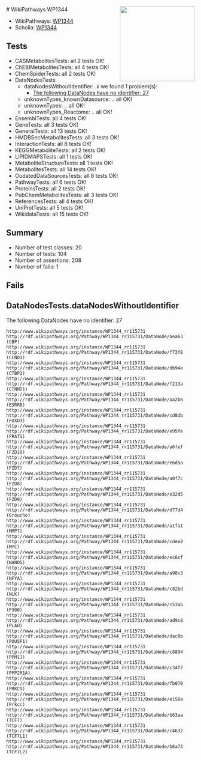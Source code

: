 <img style="float: right; width: 200px" src="https://upload.wikimedia.org/wikipedia/commons/thumb/8/83/Wplogo_with_text_500.png/640px-Wplogo_with_text_500.png" />
# WikiPathways WP1344

* WikiPathways: [WP1344](https://new.wikipathways.org/pathways/WP1344)
* Scholia: [WP1344](https://scholia.toolforge.org/wikipathways/WP1344)
## Tests
* CASMetabolitesTests: all 2 tests OK!
* ChEBIMetabolitesTests: all 4 tests OK!
* ChemSpiderTests: all 2 tests OK!
* DataNodesTests
    * dataNodesWithoutIdentifier: .x we found 1 problem(s):
        * [The following DataNodes have no identifier: 27](#8792c4b6)
    * unknownTypes_knownDatasource: .. all OK!
    * unknownTypes: .. all OK!
    * unknownTypes_Reactome: .. all OK!
* EnsemblTests: all 4 tests OK!
* GeneTests: all 3 tests OK!
* GeneralTests: all 13 tests OK!
* HMDBSecMetabolitesTests: all 3 tests OK!
* InteractionTests: all 8 tests OK!
* KEGGMetaboliteTests: all 2 tests OK!
* LIPIDMAPSTests: all 1 tests OK!
* MetaboliteStructureTests: all 1 tests OK!
* MetabolitesTests: all 14 tests OK!
* OudatedDataSourcesTests: all 8 tests OK!
* PathwayTests: all 6 tests OK!
* ProteinsTests: all 2 tests OK!
* PubChemMetabolitesTests: all 3 tests OK!
* ReferencesTests: all 4 tests OK!
* UniProtTests: all 5 tests OK!
* WikidataTests: all 15 tests OK!


## Summary

* Number of test classes: 20
* Number of tests: 104
* Number of assertions: 208
* Number of fails: 1

## Fails

<a name="8792c4b6" />

## DataNodesTests.dataNodesWithoutIdentifier

The following DataNodes have no identifier: 27
```
http://www.wikipathways.org/instance/WP1344_rr115731 http://rdf.wikipathways.org/Pathway/WP1344_rr115731/DataNode/aea63 (CBP)
http://www.wikipathways.org/instance/WP1344_rr115731 http://rdf.wikipathways.org/Pathway/WP1344_rr115731/DataNode/f73f8 (CCND3)
http://www.wikipathways.org/instance/WP1344_rr115731 http://rdf.wikipathways.org/Pathway/WP1344_rr115731/DataNode/db94e (CTBP2)
http://www.wikipathways.org/instance/WP1344_rr115731 http://rdf.wikipathways.org/Pathway/WP1344_rr115731/DataNode/f213a (CTNND1)
http://www.wikipathways.org/instance/WP1344_rr115731 http://rdf.wikipathways.org/Pathway/WP1344_rr115731/DataNode/aa2b8 (ESRRB)
http://www.wikipathways.org/instance/WP1344_rr115731 http://rdf.wikipathways.org/Pathway/WP1344_rr115731/DataNode/cd8db (FOXD3)
http://www.wikipathways.org/instance/WP1344_rr115731 http://rdf.wikipathways.org/Pathway/WP1344_rr115731/DataNode/e95fe (FRAT1)
http://www.wikipathways.org/instance/WP1344_rr115731 http://rdf.wikipathways.org/Pathway/WP1344_rr115731/DataNode/a6fef (FZD10)
http://www.wikipathways.org/instance/WP1344_rr115731 http://rdf.wikipathways.org/Pathway/WP1344_rr115731/DataNode/e6d5a (FZD7)
http://www.wikipathways.org/instance/WP1344_rr115731 http://rdf.wikipathways.org/Pathway/WP1344_rr115731/DataNode/a0f7c (FZD8)
http://www.wikipathways.org/instance/WP1344_rr115731 http://rdf.wikipathways.org/Pathway/WP1344_rr115731/DataNode/e32d5 (FZD9)
http://www.wikipathways.org/instance/WP1344_rr115731 http://rdf.wikipathways.org/Pathway/WP1344_rr115731/DataNode/d77d4 (Groucho)
http://www.wikipathways.org/instance/WP1344_rr115731 http://rdf.wikipathways.org/Pathway/WP1344_rr115731/DataNode/a1fa1 (MMP7)
http://www.wikipathways.org/instance/WP1344_rr115731 http://rdf.wikipathways.org/Pathway/WP1344_rr115731/DataNode/cdee2 (MYC)
http://www.wikipathways.org/instance/WP1344_rr115731 http://rdf.wikipathways.org/Pathway/WP1344_rr115731/DataNode/ec6cf (NANOG)
http://www.wikipathways.org/instance/WP1344_rr115731 http://rdf.wikipathways.org/Pathway/WP1344_rr115731/DataNode/a98c3 (NFYA)
http://www.wikipathways.org/instance/WP1344_rr115731 http://rdf.wikipathways.org/Pathway/WP1344_rr115731/DataNode/c82bd (NLK)
http://www.wikipathways.org/instance/WP1344_rr115731 http://rdf.wikipathways.org/Pathway/WP1344_rr115731/DataNode/c53ab (P300)
http://www.wikipathways.org/instance/WP1344_rr115731 http://rdf.wikipathways.org/Pathway/WP1344_rr115731/DataNode/ad9c8 (PLAU)
http://www.wikipathways.org/instance/WP1344_rr115731 http://rdf.wikipathways.org/Pathway/WP1344_rr115731/DataNode/dac8b (POU5F1)
http://www.wikipathways.org/instance/WP1344_rr115731 http://rdf.wikipathways.org/Pathway/WP1344_rr115731/DataNode/c8894 (PPM1J)
http://www.wikipathways.org/instance/WP1344_rr115731 http://rdf.wikipathways.org/Pathway/WP1344_rr115731/DataNode/c34f7 (PPP2R1A)
http://www.wikipathways.org/instance/WP1344_rr115731 http://rdf.wikipathways.org/Pathway/WP1344_rr115731/DataNode/fb070 (PRKCD)
http://www.wikipathways.org/instance/WP1344_rr115731 http://rdf.wikipathways.org/Pathway/WP1344_rr115731/DataNode/e158a (Prkcc)
http://www.wikipathways.org/instance/WP1344_rr115731 http://rdf.wikipathways.org/Pathway/WP1344_rr115731/DataNode/b63aa (TCF7)
http://www.wikipathways.org/instance/WP1344_rr115731 http://rdf.wikipathways.org/Pathway/WP1344_rr115731/DataNode/c4632 (TCF7L1)
http://www.wikipathways.org/instance/WP1344_rr115731 http://rdf.wikipathways.org/Pathway/WP1344_rr115731/DataNode/b6a73 (TCF7L2)
```

